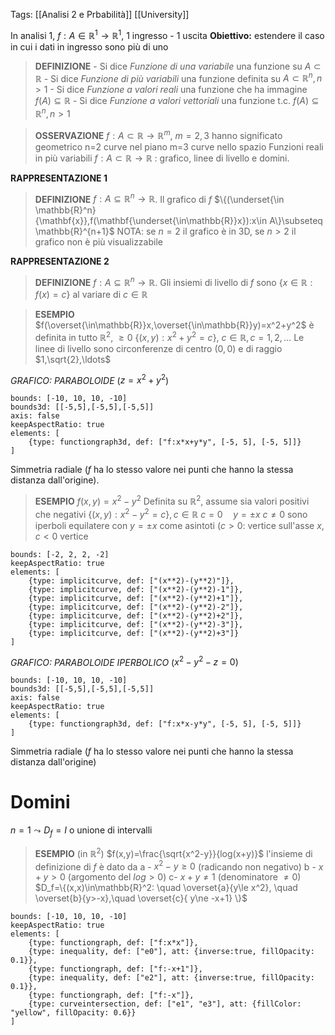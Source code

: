 Tags: [[Analisi 2 e Prbabilità]] [[University]]

In analisi 1, $f:A\in \mathbb{R}^1\rightarrow\mathbb{R}^1$, 1 ingresso - 1 uscita
**Obiettivo:** estendere il caso in cui i dati in ingresso sono più di uno
>**DEFINIZIONE**
	- Si dice *Funzione di una variabile* una funzione su $A\subset\mathbb{R}$
	- Si dice *Funzione di più variabili* una funzione definita su $A\subset\mathbb{R}^n,n>1$
	- Si dice *Funzione a valori reali* una funzione che ha immagine $f(A)\subseteq\mathbb{R}$ 
	- Si dice *Funzione a valori vettoriali* una funzione t.c. $f(A)\subseteq\mathbb{R}^n,n>1$

>**OSSERVAZIONE**
	$f:A\subset \mathbb{R}\rightarrow\mathbb{R}^m, \ m=2,3$ hanno significato geometrico
		n=2 curve nel piano
		m=3 curve nello spazio
	Funzioni reali in più variabili $f:A\subset\mathbb{R}\rightarrow \mathbb{R}$ : grafico, linee di livello e domini.

**RAPPRESENTAZIONE 1**
>**DEFINIZIONE**
	$f:A\subseteq\mathbb{R}^n\rightarrow\mathbb{R}$. Il grafico di $f$ 
		$\{(\underset{\in \mathbb{R}^n}{\mathbf{x}},f(\mathbf{\underset{\in\mathbb{R}}x}):x\in A\}\subseteq \mathbb{R}^{n+1}$ 
	NOTA: se $n=2$ il grafico è in 3D, se $n>2$ il grafico non è più visualizzabile

**RAPPRESENTAZIONE 2**
>**DEFINIZIONE**
	$f:A\subseteq\mathbb{R}^n\rightarrow\mathbb{R}$. Gli insiemi di livello di $f$ sono
		$\{x\in \mathbb{R} :f(x)=c \}$
	al variare di $c\in\mathbb{R}$

>**ESEMPIO**
	$f(\overset{\in\mathbb{R}}x,\overset{\in\mathbb{R}}y)=x^2+y^2$
	è definita in tutto $\mathbb{R}^2, \ \ge 0$
	$\{(x,y):x^2+y^2=c\}, \ c\in\mathbb{R},c=1,2,\ldots$
	Le linee di livello sono circonferenze di centro $(0,0)$ e di raggio $1,\sqrt{2},\ldots$ 

*GRAFICO: PARABOLOIDE* ($z=x^2+y^2$)
```graph
bounds: [-10, 10, 10, -10]
bounds3d: [[-5,5],[-5,5],[-5,5]]
axis: false
keepAspectRatio: true
elements: [
	{type: functiongraph3d, def: ["f:x*x+y*y", [-5, 5], [-5, 5]]}
]
```
Simmetria radiale ($f$ ha lo stesso valore nei punti che hanno la stessa distanza dall'origine).

>**ESEMPIO**
	$f(x,y)=x^2-y^2$
	Definita su $\mathbb{R}^2$, assume sia valori positivi che negativi
	$\{(x,y):x^2-y^2=c\},c\in \mathbb{R}$
		$c=0 \quad y=\pm x$
		$c\ne0$ sono iperboli equilatere con $y=\pm x$ come asintoti
		($c>0$: vertice sull'asse $x$, $c<0$ vertice 
```graph
bounds: [-2, 2, 2, -2]
keepAspectRatio: true
elements: [
	{type: implicitcurve, def: ["(x**2)-(y**2)"]},
	{type: implicitcurve, def: ["(x**2)-(y**2)-1"]},
	{type: implicitcurve, def: ["(x**2)-(y**2)+1"]},
	{type: implicitcurve, def: ["(x**2)-(y**2)-2"]},
	{type: implicitcurve, def: ["(x**2)-(y**2)+2"]},
	{type: implicitcurve, def: ["(x**2)-(y**2)-3"]},
	{type: implicitcurve, def: ["(x**2)-(y**2)+3"]}
]
```

*GRAFICO: PARABOLOIDE IPERBOLICO* ($x^2-y^2-z=0$)
```graph
bounds: [-10, 10, 10, -10]
bounds3d: [[-5,5],[-5,5],[-5,5]]
axis: false
keepAspectRatio: true
elements: [
	{type: functiongraph3d, def: ["f:x*x-y*y", [-5, 5], [-5, 5]]}
]
```
Simmetria radiale ($f$ ha lo stesso valore nei punti che hanno la stessa distanza dall'origine)
# Domini
$n=1\leadsto D_f=I$ o unione di intervalli
>**ESEMPIO** (in $\mathbb{R}^2$)
	$f(x,y)=\frac{\sqrt{x^2-y}}{log(x+y)}$
	l'insieme di definizione di $f$ è dato da 
		a - $x^2-y\ge0$ (radicando non negativo)
		b - $x+y>0$ (argomento del $log>0$)
		c- $x+y\ne 1$ (denominatore $\ne 0$)
	$D_f=\{(x,x)\in\mathbb{R}^2: \quad \overset{a}{y\le x^2}, \quad \overset{b}{y>-x},\quad \overset{c}{ y\ne -x+1} \}$
```graph
bounds: [-10, 10, 10, -10]
keepAspectRatio: true
elements: [
	{type: functiongraph, def: ["f:x*x"]},
	{type: inequality, def: ["e0"], att: {inverse:true, fillOpacity: 0.1}},
	{type: functiongraph, def: ["f:-x+1"]},
	{type: inequality, def: ["e2"], att: {inverse:true, fillOpacity: 0.1}},
	{type: functiongraph, def: ["f:-x"]},
	{type: curveintersection, def: ["e1", "e3"], att: {fillColor: "yellow", fillOpacity: 0.6}}
]
```